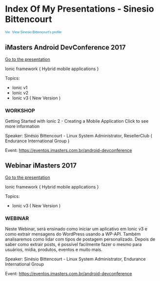 # Index Of My Presentations - Sinesio Bittencourt

<a href="https://br.linkedin.com/in/sinesiobittencourt/en" style="text-decoration:none;" target="blank"><span style="font: 80% Arial,sans-serif; color:#0783B6;"><img src="https://static.licdn.com/scds/common/u/img/webpromo/btn_in_20x15.png" width="20" height="15" alt="View Sinesio Bittencourt's LinkedIn profile" style="vertical-align:middle;" border="0">&nbsp;View Sinesio Bittencourt's profile</span></a>

## iMasters Android DevConference 2017

[Go to the presentation](https://www.slideshare.net/SinesioBittencourt/sinesio-bittencourt-ionic-framework-aplicaes-mveis-hbridas-79794188)

Ionic framework { Hybrid mobile applications }

Topics:
* Ionic v1
* Ionic v2
* Ionic v3 ( New Version )

### WORKSHOP

Getting Started with Ionic 2 - Creating a Mobile Application Click to see more information

Speaker:<a href="https://sinesio.com.br" style="text-decoration:none;" target="blank"> Sinésio Bittencourt</a> - Linux System Administrator, ResellerClub ( Endurance International Group )

Event: https://eventos.imasters.com.br/android-devconference


## Webinar iMasters 2017

[Go to the presentation](https://www.slideshare.net/SinesioBittencourt/)

Ionic framework { Hybrid mobile applications }

Topics:
* Ionic v3 ( New Version )

### WEBINAR

Neste Webinar, será ensinado como iniciar um aplicativo em Ionic v3 e como extrair mensagens do WordPress usando a WP-API. Também analisaremos como lidar com tipos de postagem personalizado. Depois de saber como extrair posts, é possível facilmente fazer o mesmo para usuários, mídia, produtos, eventos e muito mais.

Speaker:<a href="https://sinesio.com.br" style="text-decoration:none;" target="blank"> Sinésio Bittencourt</a> - Linux System Administrator, Endurance International Group

Event: https://eventos.imasters.com.br/android-devconference
 


